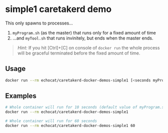 # simple1 caretakerd demo

This only spawns to processes...

1. ``myProgram.sh`` (as the master) that runs only for a fixed amount of time
2. ...and ``myTool.sh`` that runs invinitely, but ends when the master ends.

> *Hint:* If you hit [Ctrl]+[C] on console of ``docker run`` the whole process will be graceful terminated before the fixed amount of time.

## Usage

```bash
docker run --rm echocat/caretakerd-docker-demos-simple1 [<seconds myProgram.sh runs>]
```

## Examples

```bash
# Whole container will run for 10 seconds (default value of myProgram.sh)
docker run --rm echocat/caretakerd-docker-demos-simple1

# Whole container will run for 60 seconds
docker run --rm echocat/caretakerd-docker-demos-simple1 60
```
